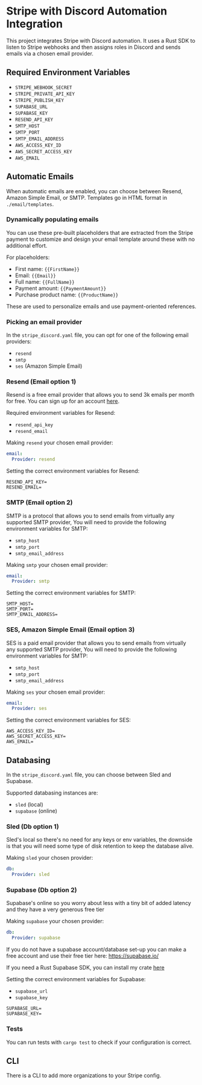 # Stripe with Discord Automation Integration

This project integrates Stripe with Discord automation. It uses a Rust SDK to listen to Stripe webhooks and then assigns roles in Discord and sends emails via a chosen email provider.

## Required Environment Variables
- `STRIPE_WEBHOOK_SECRET`
- `STRIPE_PRIVATE_API_KEY`
- `STRIPE_PUBLISH_KEY`
- `SUPABASE_URL`
- `SUPABASE_KEY`
- `RESEND_API_KEY`
- `SMTP_HOST`
- `SMTP_PORT`
- `SMTP_EMAIL_ADDRESS`
- `AWS_ACCESS_KEY_ID`
- `AWS_SECRET_ACCESS_KEY`
- `AWS_EMAIL`



## Automatic Emails
When automatic emails are enabled, you can choose between Resend, Amazon Simple Email, or SMTP. Templates go in HTML format in `./email/templates`.

### Dynamically populating emails
You can use these pre-built placeholders that are extracted from the Stripe payment to customize and design your email template around these with no additional effort.

For placeholders:
- First name: `{{FirstName}}`
- Email: `{{Email}}`
- Full name: `{{FullName}}`
- Payment amount: `{{PaymentAmount}}`
- Purchase product name: `{{ProductName}}`

These are used to personalize emails and use payment-oriented references.

### Picking an email provider
In the `stripe_discord.yaml` file, you can opt for one of the following email providers:
- `resend`
- `smtp`
- `ses` (Amazon Simple Email)

### Resend (Email option 1)
Resend is a free email provider that allows you to send 3k emails per month for free. You can sign up for an account [here](https://resend.io/).

Required environment variables for Resend:
- `resend_api_key`
- `resend_email`

Making `resend` your chosen email provider:
```yaml
email:
  Provider: resend
```

Setting the correct environment variables for Resend:
```env
RESEND_API_KEY=
RESEND_EMAIL=
```

### SMTP (Email option 2)
SMTP is a protocol that allows you to send emails from virtually any supported SMTP provider, You will need to provide the following environment variables for SMTP:
- `smtp_host`
- `smtp_port`
- `smtp_email_address`

Making `smtp` your chosen email provider:
```yaml
email:
  Provider: smtp
```

Setting the correct environment variables for SMTP:
```env
SMTP_HOST=
SMTP_PORT=
SMTP_EMAIL_ADDRESS=
```

### SES, Amazon Simple Email (Email option 3)
SES is a paid email provider that allows you to send emails from virtually any supported SMTP provider, You will need to provide the following environment variables for SMTP:
- `smtp_host`
- `smtp_port`
- `smtp_email_address`

Making `ses` your chosen email provider:
```yaml
email:
  Provider: ses
```

Setting the correct environment variables for SES:
```env
AWS_ACCESS_KEY_ID=
AWS_SECRET_ACCESS_KEY=
AWS_EMAIL=
```

## Databasing
In the `stripe_discord.yaml` file, you can choose between Sled and Supabase.

Supported databasing instances are:
- `sled` (local)
- `supabase` (online) 


### Sled (Db option 1)
Sled's local so there's no need for any keys or env variables, the downside is that you will need some type of disk retention to keep the database alive.

Making `sled` your chosen provider:
```yaml
db:
  Provider: sled
```

### Supabase (Db option 2)
Supabase's online so you worry about less with a tiny bit of added latency and they have a very generous free tier

Making `supabase` your chosen provider:
```yaml
db:
  Provider: supabase
```
If you do not have a supabase account/database set-up you can make a free account and use their free tier here: https://supabase.io/

If you need a Rust Supabase SDK, you can install my crate [here](https://crates.io/crates/supabase_rs)

Setting the correct environment variables for Supabase:
- `supabase_url`
- `supabase_key`

```env
SUPABASE_URL=
SUPABASE_KEY=
```

### Tests
You can run tests with `cargo test` to check if your configuration is correct.

## CLI
There is a CLI to add more organizations to your Stripe config.

